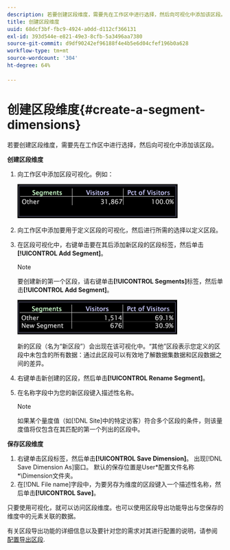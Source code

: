 ```yaml
---
description: 若要创建区段维度，需要先在工作区中进行选择，然后向可视化中添加该区段。
title: 创建区段维度
uuid: 68dcf3bf-fbc9-4924-a0dd-d112cf366131
exl-id: 393d544e-e821-49e3-8cfb-5a3496aa7380
source-git-commit: d9df90242ef96188f4e4b5e6d04cfef196b0a628
workflow-type: tm+mt
source-wordcount: '304'
ht-degree: 64%

---
```


# 创建区段维度{#create-a-segment-dimensions}

若要创建区段维度，需要先在工作区中进行选择，然后向可视化中添加该区段。

**创建区段维度**

1. 向工作区中添加区段可视化。例如：

   ![](assets/vis_Segment.png)

1. 向工作区中添加要用于定义区段的可视化，然后进行所需的选择以定义区段。
1. 在区段可视化中，右键单击要在其后添加新区段的区段标签，然后单击&#x200B;**[!UICONTROL Add Segment]**。

   >[!NOTE]
   >
   >要创建新的第一个区段，请右键单击&#x200B;**[!UICONTROL Segments]**&#x200B;标签，然后单击&#x200B;**[!UICONTROL Add Segment]**。

   ![](assets/vis_SegmentNew.png)

   新的区段（名为“新区段”）会出现在该可视化中。“其他”区段表示您定义的区段中未包含的所有数据：通过此区段可以有效地了解数据集数据和区段数据之间的差异。

1. 右键单击新创建的区段，然后单击&#x200B;**[!UICONTROL Rename Segment]**。
1. 在名称字段中为您的新区段键入描述性名称。

   >[!NOTE]
   >
   >如果某个量度值（如[!DNL Site]中的特定访客）符合多个区段的条件，则该量度值将仅包含在其匹配的第一个列出的区段中。

**保存区段维度**

1. 右键单击区段标签，然后单击&#x200B;**[!UICONTROL Save Dimension]**。 出现[!DNL Save Dimension As]窗口。 默认的保存位置是User\*配置文件名称*\Dimension文件夹。
1. 在[!DNL File name]字段中，为要另存为维度的区段键入一个描述性名称，然后单击&#x200B;**[!UICONTROL Save]**。

只要使用可视化，就可以访问区段维度。也可以使用区段导出功能导出与您保存的维度中的元素关联的数据。

有关区段导出功能的详细信息以及要针对您的需求对其进行配置的说明，请参阅 [配置导出区段](../../../../home/c-get-started/c-exp-data-seg-exp/t-config-sgts-expt.md#task-8857f221fa66463990ec9b60db6db372).
